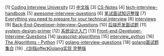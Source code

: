 



[1] [Coding Interview University]( https://github.com/jwasham/coding-interview-university)
[2] [中文版](https://github.com/jwasham/coding-interview-university/blob/master/translations/README-cn.md)
[3] [CS-Notes](https://github.com/CyC2018/CS-Notes)
[4] [tech-interview-handbook](https://github.com/yangshun/tech-interview-handbook)
[5] [awesome-interview-questions](https://github.com/MaximAbramchuck/awesome-interview-questions)
[6] [笔试面试知识整理](https://github.com/HIT-Alibaba/interview)
[7] [Everything you need to prepare for your technical interview](https://github.com/andreis/interview)
[8] [interviews](https://github.com/kdn251/interviews)
[9] [Back-End-Developer-Interview-Questions](https://github.com/arialdomartini/Back-End-Developer-Interview-Questions)
[10] [后端开发面试题](https://github.com/monklof/Back-End-Developer-Interview-Questions)
[11] [system-design-primer](https://github.com/donnemartin/system-design-primer)
[12] [系统设计入门](https://github.com/donnemartin/system-design-primer/blob/master/README-zh-Hans.md)
[13] [Front-end-Developer-Interview-Questions](https://github.com/h5bp/Front-end-Developer-Interview-Questions)
[14] [javascript-algorithms](https://github.com/trekhleb/javascript-algorithms)
[15] [interview_python](https://github.com/taizilongxu/interview_python)
[16] [The Algorithms - Python](https://github.com/TheAlgorithms/Python)
[17] [golang-interview-questions](https://github.com/KeKe-Li/golang-interview-questions)
[18] [golang面试题集合](https://github.com/lifei6671/interview-go)
[19] [《剑指offer》Golang实现 完整版](https://github.com/DinghaoLI/Coding-Interviews-Golang)

